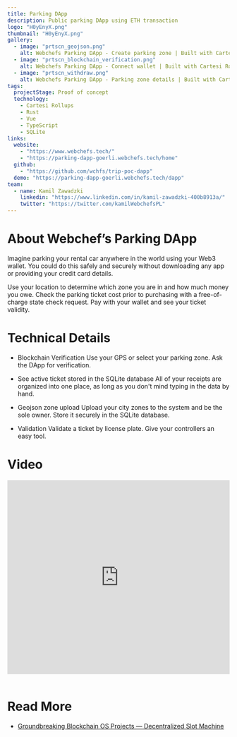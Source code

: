 ```yaml
---
title: Parking DApp
description: Public parking DApp using ETH transaction
logo: "H0yEnyX.png"
thumbnail: "H0yEnyX.png"
gallery:
  - image: "prtscn_geojson.png"
    alt: Webchefs Parking DApp - Create parking zone | Built with Cartesi Rollups
  - image: "prtscn_blockchain_verification.png"
    alt: Webchefs Parking DApp - Connect wallet | Built with Cartesi Rollups
  - image: "prtscn_withdraw.png"
    alt: Webchefs Parking DApp - Parking zone details | Built with Cartesi Rollups
tags:
  projectStage: Proof of concept
  technology:
    - Cartesi Rollups
    - Rust
    - Vue
    - TypeScript
    - SQLite
links:
  website:
    - "https://www.webchefs.tech/"
    - "https://parking-dapp-goerli.webchefs.tech/home"
  github:
    - "https://github.com/wchfs/trip-poc-dapp"
  demo: "https://parking-dapp-goerli.webchefs.tech/dapp"
team:
  - name: Kamil Zawadzki
    linkedin: "https://www.linkedin.com/in/kamil-zawadzki-400b8913a/"
    twitter: "https://twitter.com/kamilWebchefsPL"
---
```


# About Webchef’s Parking DApp

Imagine parking your rental car anywhere in the world using your Web3 wallet. You could do this safely and securely without downloading any app or providing your credit card details.

Use your location to determine which zone you are in and how much money you owe. Check the parking ticket cost prior to purchasing with a free-of-charge state check request. Pay with your wallet and see your ticket validity.

# Technical Details

- Blockchain Verification
  Use your GPS or select your parking zone. Ask the DApp for verification.

- See active ticket stored in the SQLite database
  All of your receipts are organized into one place, as long as you don't mind typing in the data by hand.

- Geojson zone upload
  Upload your city zones to the system and be the sole owner. Store it securely in the SQLite database.

- Validation
  Validate a ticket by license plate. Give your controllers an easy tool.

# Video

<iframe width="100%" height="440" src="https://www.youtube.com/embed/t_xAUGkWf-E" title="YouTube video player" frameborder="0" allow="accelerometer; autoplay; clipboard-write; encrypted-media; gyroscope; picture-in-picture; web-share" allowfullscreen></iframe>

<br/>
<br/>

# Read More

- [Groundbreaking Blockchain OS Projects — Decentralized Slot Machine](https://medium.com/cartesi/groundbreaking-blockchain-os-projects-webchefs-378f516cc3ea)

